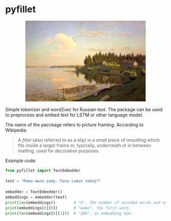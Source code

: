 # pyfillet
<p align="center">
<img src="https://github.com/ivan-chai/pyfillet/blob/main/docs/levitan.jpg?raw=true" alt="Levitan" width="75%"/>
</p>

Simple tokenizer and word2vec for Russian text. The package can be used to preprocess and embed text for LSTM or other language model.

The name of the pacckage refers to picture framing. According to Wikipedia:

> A *fillet* (also referred to as a slip) is a small piece of moulding which fits inside a larger frame or, typically, underneath or in between matting, used for decorative purposes.

Example code:
```python
from pyfillet import TextEmbedder

text = "Мама мыла раму. Папа сажал забор?"

embedder = TextEmbedder()
embeddings = embedder(text)
print(len(embeddings))        # "8", the number of encoded words and sentence endings.
print(embeddings[0][0])       # "мама", the first word.
print(len(embeddings[0][1]))  # "300", an embedding dim.
```